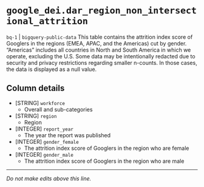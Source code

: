 # `google_dei.dar_region_non_intersectional_attrition`
`bq-1` | `bigquery-public-data`
This table contains the attrition index score of Googlers in the regions (EMEA, APAC, and the Americas) cut by gender. “Americas” includes all countries in North and South America in which we operate, excluding the U.S. Some data may be intentionally redacted due to security and privacy restrictions regarding smaller n-counts. In those cases, the data is displayed as a null value.

## Column details
* [STRING]    `workforce`
  - Overall and sub-categories
* [STRING]    `region`
  - Region
* [INTEGER]   `report_year`
  - The year the report was published
* [INTEGER]   `gender_female`
  - The attrition index score of Googlers in the region who are female
* [INTEGER]   `gender_male`
  - The attrition index score of Googlers in the region who are male

-------------------------------------------------------------------------------
*Do not make edits above this line.*
